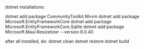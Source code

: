 dotnet installations:

dotnet add package CommunityToolkit.Mvvm
dotnet add package Microsoft.EntityFrameworkCore
dotnet add package Microsoft.EntityFrameworkCore.Sqlite
dotnet add package Microsoft.Maui.Resizetizer --version 8.0.40

after all installed, do:
dotnet clean
dotnet restore
dotnet build

